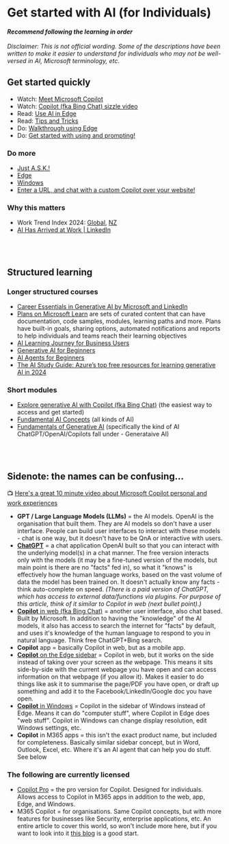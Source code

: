 # Get started with AI (for Individuals)

**_Recommend following the learning in order_** <br></br>
_Disclaimer: This is not official wording. Some of the descriptions have been written to make it easier to understand for individuals who may not be well-versed in AI, Microsoft terminology, etc._

## Get started quickly

* Watch: [Meet Microsoft Copilot](https://www.microsoft.com/en-us/videoplayer/embed/RW1gt0F)
* Watch: [Copilot (fka Bing Chat) sizzle video](https://www.youtube.com/watch?v=JR9-ESKbep4)
* Read: [Use AI in Edge](https://www.microsoft.com/en-us/edge/learning-center/how-to-use-ai-for-creativity-and-search)
* Read: [Tips and Tricks](https://www.microsoft.com/en-us/edge/features/copilot?form=MA13FJ)
* Do: [Walkthrough using Edge](https://www.microsoft.com/en-gb/edge/copilot?form=MT00KW&OCID=MT00KW&culture=en-us&country=us)
* Do: [Get started with using and prompting!](https://copilot.cloud.microsoft/en-US/prompts)

### Do more
* [Just A.S.K.!](https://news.microsoft.com/source/features/ai/how-to-use-ai-in-3-simple-steps-just-ask/)
* [Edge](https://www.microsoft.com/en-us/edge/learning-center?form=MA13I2)
* [Windows](https://www.microsoft.com/en-us/edge/features/copilot?form=MA13FJ)
* [Enter a URL, and chat with a custom Copilot over your website!](https://web.powerva.microsoft.com/tryit)

### Why this matters
* Work Trend Index 2024: [Global](https://blogs.microsoft.com/blog/2024/05/08/microsoft-and-linkedin-release-the-2024-work-trend-index-on-the-state-of-ai-at-work/), [NZ](https://news.microsoft.com/en-nz/2024/05/09/ai-at-work-is-here-now-comes-the-hard-part/)
* [AI Has Arrived at Work | LinkedIn](https://www.linkedin.com/pulse/ai-has-arrived-work-karin-kimbrough-v2luc/)

<br></br>
## Structured learning

### Longer structured courses
* [Career Essentials in Generative AI by Microsoft and LinkedIn](https://www.linkedin.com/learning/paths/career-essentials-in-generative-ai-by-microsoft-and-linkedin?u=3322)
* [Plans on Microsoft Learn](https://learn.microsoft.com/en-nz/ai/#learn-with-official-plans) are sets of curated content that can have documentation, code samples, modules, learning paths and more. Plans have built-in goals, sharing options, automated notifications and reports to help individuals and teams reach their learning objectives
* [AI Learning Journey for Business Users](https://learn.microsoft.com/en-nz/collections/mjqf5pw7epqpq)
* [Generative AI for Beginners](https://github.com/microsoft/generative-ai-for-beginners)
* [AI Agents for Beginners](https://github.com/microsoft/ai-agents-for-beginners)
* [The AI Study Guide: Azure’s top free resources for learning generative AI in 2024](https://techcommunity.microsoft.com/t5/ai-azure-ai-services-blog/the-ai-study-guide-azure-s-top-free-resources-for-learning/ba-p/4036890)

### Short modules
* [Explore generative AI with Copilot (fka Bing Chat)](https://learn.microsoft.com/en-us/training/modules/explore-generative-ai-copilot-bing/) (the easiest way to access and get started)
* [Fundamental AI Concepts](https://learn.microsoft.com/en-us/training/modules/get-started-ai-fundamentals/) (all kinds of AI)
* [Fundamentals of Generative AI](https://learn.microsoft.com/en-us/training/modules/fundamentals-generative-ai/) (specifically the kind of AI ChatGPT/OpenAI/Copilots fall under - Generataive AI)

<br></br>
## Sidenote: the names can be confusing...

📺 [Here's a great 10 minute video about Microsoft Copilot personal and work experiences](https://www.youtube.com/watch?v=N6yiyXRNCJY)

* **GPT / Large Language Models (LLMs)** = the AI models. OpenAI is the organisation that built them. They are AI models so don't have a user interface. People can build user interfaces to interact with these models - chat is one way, but it doesn't have to be QnA or interactive with users.
* [**ChatGPT**](https://chat.openai.com/) = a chat application OpenAI built so that you can interact with the underlying model(s) in a chat manner. The free version interacts only with the models (it may be a fine-tuned version of the models, but main point is there are no "facts" fed in), so what it "knows" is effectively how the human language works, based on the vast volume of data the model has been trained on. It doesn't actually know any facts - think auto-complete on speed. _(There is a paid version of ChatGPT, which has access to external data/functions via plugins. For purpose of this article, think of it similar to Copilot in web (next bullet point).)_
* [**Copilot** in web (fka Bing Chat)](https://copilot.microsoft.com/) = another user interface, also chat based. Built by Microsoft. In addition to having the "knowledge" of the AI models, it also has access to search the internet for "facts" by default, and uses it's knowledge of the human language to respond to you in natural language. Think free ChatGPT+Bing search.
* **Copilot** app = basically Copilot in web, but as a mobile app.
* [**Copilot** on the Edge sidebar](https://www.microsoft.com/en-us/edge/features/copilot?form=MA13FJ) = Copilot in web, but it works on the side instead of taking over your screen as _the_ webpage. This means it sits side-by-side with the current webpage you have open and can access information on that webpage (if you allow it). Makes it easier to do things like ask it to summarise the page/PDF you have open, or draft up something and add it to the Facebook/LinkedIn/Google doc you have open.
* [**Copilot** in Windows](https://www.microsoft.com/en-us/windows/) = Copilot in the sidebar of Windows instead of Edge. Means it can do "computer stuff", where Copilot in Edge does "web stuff". Copilot in Windows can change display resolution, edit Windows settings, etc.
* **Copilot** in M365 apps = this isn't the exact product name, but included for completeness. Basically similar sidebar concept, but in Word, Outlook, Excel, etc. Where it's an AI agent that can help you do stuff. See below

### The following are currently licensed

* [Copilot Pro](https://www.microsoft.com/en-nz/store/b/copilotpro) = the pro version for Copilot. Designed for individuals. Allows access to Copilot in M365 apps in addition to the web, app, Edge, and Windows.
* M365 Copilot = for organisations. Same Copilot concepts, but with more features for businesses like Security, enterprise applications, etc. An entire article to cover this world, so won't include more here, but if you want to look into it [this blog](https://www.microsoft.com/en-us/microsoft-365/blog/2024/01/15/expanding-copilot-for-microsoft-365-to-businesses-of-all-sizes/) is a good start.
